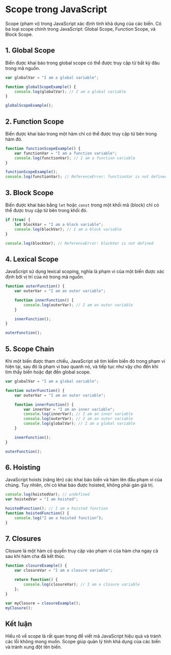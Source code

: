 # Scope trong JavaScript

Scope (phạm vi) trong JavaScript xác định tính khả dụng của các biến. Có ba loại scope chính trong JavaScript: Global Scope, Function Scope, và Block Scope.

## 1. Global Scope

Biến được khai báo trong global scope có thể được truy cập từ bất kỳ đâu trong mã nguồn.

```javascript
var globalVar = "I am a global variable";

function globalScopeExample() {
    console.log(globalVar); // I am a global variable
}

globalScopeExample();
```

## 2. Function Scope

Biến được khai báo trong một hàm chỉ có thể được truy cập từ bên trong hàm đó.

```javascript
function functionScopeExample() {
    var functionVar = "I am a function variable";
    console.log(functionVar); // I am a function variable
}

functionScopeExample();
console.log(functionVar); // ReferenceError: functionVar is not defined
```

## 3. Block Scope

Biến được khai báo bằng `let` hoặc `const` trong một khối mã (block) chỉ có thể được truy cập từ bên trong khối đó.

```javascript
if (true) {
    let blockVar = "I am a block variable";
    console.log(blockVar); // I am a block variable
}

console.log(blockVar); // ReferenceError: blockVar is not defined
```

## 4. Lexical Scope

JavaScript sử dụng lexical scoping, nghĩa là phạm vi của một biến được xác định bởi vị trí của nó trong mã nguồn.

```javascript
function outerFunction() {
    var outerVar = "I am an outer variable";

    function innerFunction() {
        console.log(outerVar); // I am an outer variable
    }

    innerFunction();
}

outerFunction();
```

## 5. Scope Chain

Khi một biến được tham chiếu, JavaScript sẽ tìm kiếm biến đó trong phạm vi hiện tại, sau đó là phạm vi bao quanh nó, và tiếp tục như vậy cho đến khi tìm thấy biến hoặc đạt đến global scope.

```javascript
var globalVar = "I am a global variable";

function outerFunction() {
    var outerVar = "I am an outer variable";

    function innerFunction() {
        var innerVar = "I am an inner variable";
        console.log(innerVar); // I am an inner variable
        console.log(outerVar); // I am an outer variable
        console.log(globalVar); // I am a global variable
    }

    innerFunction();
}

outerFunction();
```

## 6. Hoisting

JavaScript hoists (nâng lên) các khai báo biến và hàm lên đầu phạm vi của chúng. Tuy nhiên, chỉ có khai báo được hoisted, không phải gán giá trị.

```javascript
console.log(hoistedVar); // undefined
var hoistedVar = "I am hoisted";

hoistedFunction(); // I am a hoisted function
function hoistedFunction() {
    console.log("I am a hoisted function");
}
```

## 7. Closures

Closure là một hàm có quyền truy cập vào phạm vi của hàm cha ngay cả sau khi hàm cha đã kết thúc.

```javascript
function closureExample() {
    var closureVar = "I am a closure variable";

    return function() {
        console.log(closureVar); // I am a closure variable
    };
}

var myClosure = closureExample();
myClosure();
```

## Kết luận

Hiểu rõ về scope là rất quan trọng để viết mã JavaScript hiệu quả và tránh các lỗi không mong muốn. Scope giúp quản lý tính khả dụng của các biến và tránh xung đột tên biến.
